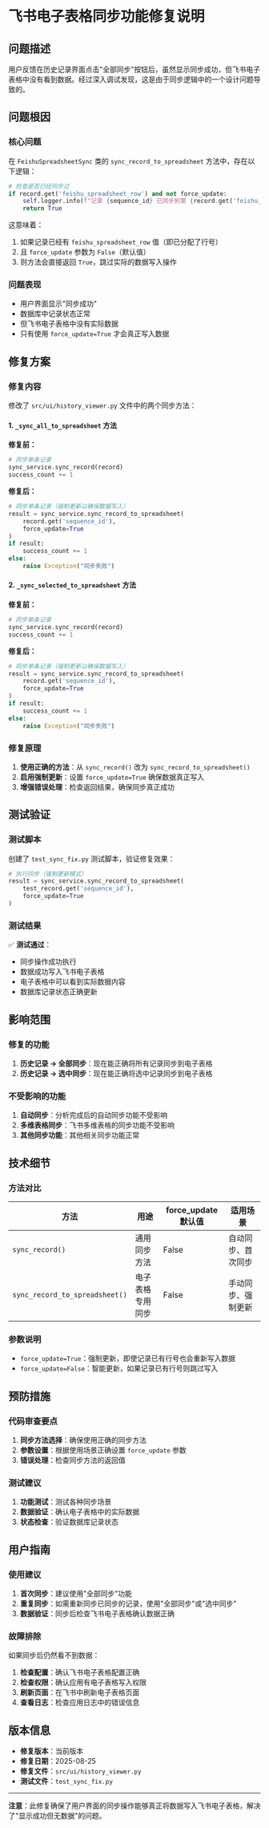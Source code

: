 # 飞书电子表格同步功能修复说明

## 问题描述

用户反馈在历史记录界面点击"全部同步"按钮后，虽然显示同步成功，但飞书电子表格中没有看到数据。经过深入调试发现，这是由于同步逻辑中的一个设计问题导致的。

## 问题根因

### 核心问题

在 `FeishuSpreadsheetSync` 类的 `sync_record_to_spreadsheet` 方法中，存在以下逻辑：

```python
# 检查是否已经同步过
if record.get('feishu_spreadsheet_row') and not force_update:
    self.logger.info(f"记录 {sequence_id} 已同步到第 {record.get('feishu_spreadsheet_row')} 行，跳过同步")
    return True
```

这意味着：
1. 如果记录已经有 `feishu_spreadsheet_row` 值（即已分配了行号）
2. 且 `force_update` 参数为 `False`（默认值）
3. 则方法会直接返回 `True`，跳过实际的数据写入操作

### 问题表现

- 用户界面显示"同步成功"
- 数据库中记录状态正常
- 但飞书电子表格中没有实际数据
- 只有使用 `force_update=True` 才会真正写入数据

## 修复方案

### 修复内容

修改了 `src/ui/history_viewer.py` 文件中的两个同步方法：

#### 1. `_sync_all_to_spreadsheet` 方法

**修复前：**
```python
# 同步单条记录
sync_service.sync_record(record)
success_count += 1
```

**修复后：**
```python
# 同步单条记录（强制更新以确保数据写入）
result = sync_service.sync_record_to_spreadsheet(
    record.get('sequence_id'), 
    force_update=True
)
if result:
    success_count += 1
else:
    raise Exception("同步失败")
```

#### 2. `_sync_selected_to_spreadsheet` 方法

**修复前：**
```python
# 同步单条记录
sync_service.sync_record(record)
success_count += 1
```

**修复后：**
```python
# 同步单条记录（强制更新以确保数据写入）
result = sync_service.sync_record_to_spreadsheet(
    record.get('sequence_id'), 
    force_update=True
)
if result:
    success_count += 1
else:
    raise Exception("同步失败")
```

### 修复原理

1. **使用正确的方法**：从 `sync_record()` 改为 `sync_record_to_spreadsheet()`
2. **启用强制更新**：设置 `force_update=True` 确保数据真正写入
3. **增强错误处理**：检查返回结果，确保同步真正成功

## 测试验证

### 测试脚本

创建了 `test_sync_fix.py` 测试脚本，验证修复效果：

```python
# 执行同步（强制更新模式）
result = sync_service.sync_record_to_spreadsheet(
    test_record.get('sequence_id'),
    force_update=True
)
```

### 测试结果

✅ **测试通过**：
- 同步操作成功执行
- 数据成功写入飞书电子表格
- 电子表格中可以看到实际数据内容
- 数据库记录状态正确更新

## 影响范围

### 修复的功能

1. **历史记录 → 全部同步**：现在能正确将所有记录同步到电子表格
2. **历史记录 → 选中同步**：现在能正确将选中记录同步到电子表格

### 不受影响的功能

1. **自动同步**：分析完成后的自动同步功能不受影响
2. **多维表格同步**：飞书多维表格的同步功能不受影响
3. **其他同步功能**：其他相关同步功能正常

## 技术细节

### 方法对比

| 方法 | 用途 | force_update 默认值 | 适用场景 |
|------|------|-------------------|----------|
| `sync_record()` | 通用同步方法 | False | 自动同步、首次同步 |
| `sync_record_to_spreadsheet()` | 电子表格专用同步 | False | 手动同步、强制更新 |

### 参数说明

- `force_update=True`：强制更新，即使记录已有行号也会重新写入数据
- `force_update=False`：智能更新，如果记录已有行号则跳过写入

## 预防措施

### 代码审查要点

1. **同步方法选择**：确保使用正确的同步方法
2. **参数设置**：根据使用场景正确设置 `force_update` 参数
3. **错误处理**：检查同步方法的返回值

### 测试建议

1. **功能测试**：测试各种同步场景
2. **数据验证**：确认电子表格中的实际数据
3. **状态检查**：验证数据库记录状态

## 用户指南

### 使用建议

1. **首次同步**：建议使用"全部同步"功能
2. **重复同步**：如需重新同步已同步的记录，使用"全部同步"或"选中同步"
3. **数据验证**：同步后检查飞书电子表格确认数据正确

### 故障排除

如果同步后仍然看不到数据：

1. **检查配置**：确认飞书电子表格配置正确
2. **检查权限**：确认应用有电子表格写入权限
3. **刷新页面**：在飞书中刷新电子表格页面
4. **查看日志**：检查应用日志中的错误信息

## 版本信息

- **修复版本**：当前版本
- **修复日期**：2025-08-25
- **修复文件**：`src/ui/history_viewer.py`
- **测试文件**：`test_sync_fix.py`

---

**注意**：此修复确保了用户界面的同步操作能够真正将数据写入飞书电子表格，解决了"显示成功但无数据"的问题。